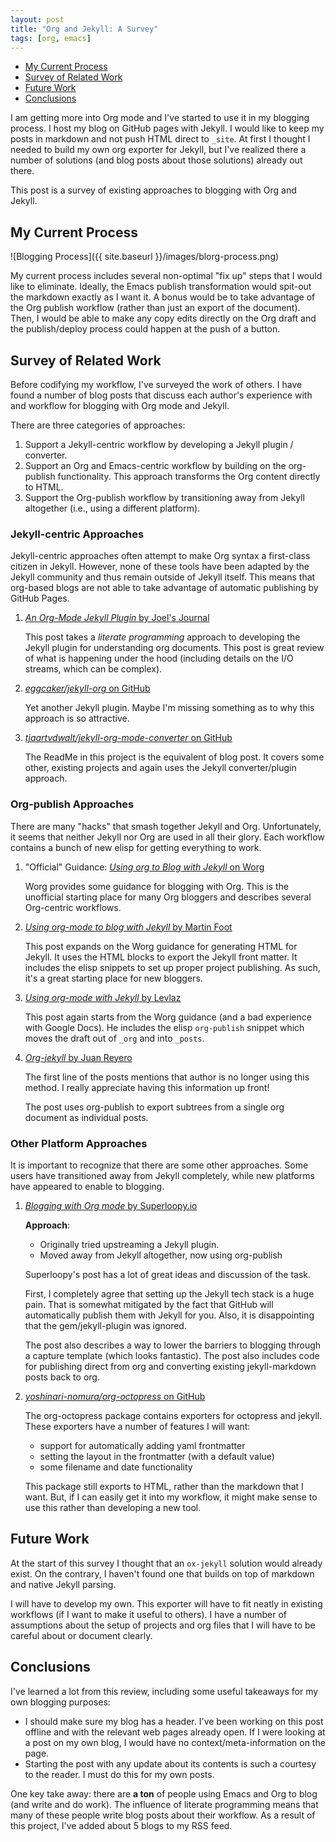 ```yaml
---
layout: post
title: "Org and Jekyll: A Survey"
tags: [org, emacs]
---
```


<div id="table-of-contents">
<div id="text-table-of-contents">
<ul>
<li><a href="#sec-1">My Current Process</a></li>
<li><a href="#sec-2">Survey of Related Work</a></li>
<li><a href="#sec-3">Future Work</a></li>
<li><a href="#sec-4">Conclusions</a></li>
</ul>
</div>
</div>

I am getting more into Org mode and I've started to use it in my blogging process.
I host my blog on GitHub pages with Jekyll.
I would like to keep my posts in markdown and not push HTML direct to `_site`.
At first I thought I needed to build my own org exporter for Jekyll, but I've realized there a number of solutions (and blog posts about those solutions) already out there.

This post is a survey of existing approaches to blogging with Org and Jekyll.

## My Current Process<a id="sec-1" name="sec-1"></a>

![Blogging Process]({{ site.baseurl }}/images/blorg-process.png)

My current process includes several non-optimal "fix up" steps that I would like to eliminate.
Ideally, the Emacs publish transformation would spit-out the markdown exactly as I want it.
A bonus would be to take advantage of the Org publish workflow (rather than just an export of the document).
Then, I would be able to make any copy edits directly on the Org draft and the publish/deploy process could happen at the push of a button.

## Survey of Related Work<a id="sec-2" name="sec-2"></a>

Before codifying my workflow, I've surveyed the work of others.
I have found a number of blog posts that discuss each author's experience with and workflow for blogging with Org mode and Jekyll.

There are three categories of approaches:
1.  Support a Jekyll-centric workflow by developing a Jekyll plugin / converter.
2.  Support an Org and Emacs-centric workflow by building on the org-publish functionality.
    This approach transforms the Org content directly to HTML.
3.  Support the Org-publish workflow by transitioning away from Jekyll altogether (i.e., using a different platform).

### Jekyll-centric Approaches<a id="sec-2-1" name="sec-2-1"></a>

Jekyll-centric approaches often attempt to make Org syntax a first-class citizen in Jekyll.
However, none of these tools have been adapted by the Jekyll community and thus remain outside of Jekyll itself.
This means that org-based blogs are not able to take advantage of automatic publishing by GitHub Pages.

1.  [*An Org-Mode Jekyll Plugin* by Joel's Journal](https://joelmccracken.github.io/entries/org-mode-jekyll-plugin/)

    This post takes a *literate programming* approach to developing the Jekyll plugin for understanding org documents.
    This post is great review of what is happening under the hood (including details on the I/O streams, which can be complex).

2.  [*eggcaker/jekyll-org* on GitHub](https://github.com/eggcaker/jekyll-org)

    Yet another Jekyll plugin.
    Maybe I'm missing something as to why this approach is so attractive.

3.  [*tjaartvdwalt/jekyll-org-mode-converter* on GitHub](https://github.com/tjaartvdwalt/jekyll-org-mode-converter)

    The ReadMe in this project is the equivalent of blog post.
    It covers some other, existing projects and again uses the Jekyll converter/plugin approach.

### Org-publish Approaches<a id="sec-2-2" name="sec-2-2"></a>

There are many "hacks" that smash together Jekyll and Org.
Unfortunately, it seems that neither Jekyll nor Org are used in all their glory.
Each workflow contains a bunch of new elisp for getting everything to work.

1.  "Official" Guidance: [*Using org to Blog with Jekyll* on Worg](https://orgmode.org/worg/org-tutorials/org-jekyll.html)

    Worg provides some guidance for blogging with Org.
    This is the unofficial starting place for many Org bloggers and describes several Org-centric workflows.

2.  [*Using org-mode to blog with Jekyll* by Martin Foot](https://www.mfoot.com/blog/2015/11/17/using-org-mode-to-write-jekyll-blogs/)

    This post expands on the Worg guidance for generating HTML for Jekyll.
    It uses the HTML blocks to export the Jekyll front matter.
    It includes the elisp snippets to set up proper project publishing.
    As such, it's a great starting place for new bloggers.

3.  [*Using org-mode with Jekyll* by Levlaz](https://levlaz.org/using-org-mode-with-jekyll/)

    This post again starts from the Worg guidance (and a bad experience with Google Docs).
    He includes the elisp `org-publish` snippet which moves the draft out of `_org` and into `_posts`.

4.  [*Org-jekyll* by Juan Reyero](http://juanreyero.com/open/org-jekyll/)

    The first line of the posts mentions that author is no longer using this method.
    I really appreciate having this information up front!

    The post uses org-publish to export subtrees from a single org document as individual posts.

### Other Platform Approaches<a id="sec-2-3" name="sec-2-3"></a>

It is important to recognize that there are some other approaches.
Some users have transitioned away from Jekyll completely, while new platforms have appeared to enable to blogging.

1.  [*Blogging with Org mode* by Superloopy.io](https://www.superloopy.io/articles/2017/blogging-with-org-mode.html)

    **Approach**:
    -   Originally tried upstreaming a Jekyll plugin.
    -   Moved away from Jekyll altogether, now using org-publish

    Superloopy's post has a lot of great ideas and discussion of the task.

    First, I completely agree that setting up the Jekyll tech stack is a huge pain.
    That is somewhat mitigated by the fact that GitHub will automatically publish them with Jekyll for you.
    Also, it is disappointing that the gem/jekyll-plugin was ignored.

    The post also describes a way to lower the barriers to blogging through a capture template (which looks fantastic).
    The post also includes code for publishing direct from org and converting existing jekyll-markdown posts back to org.

2.  [*yoshinari-nomura/org-octopress* on GitHub](https://github.com/yoshinari-nomura/org-octopress)

    The org-octopress package contains exporters for octopress and jekyll.
    These exporters have a number of features I will want:
    -   support for automatically adding yaml frontmatter
    -   setting the layout in the frontmatter (with a default value)
    -   some filename and date functionality

    This package still exports to HTML, rather than the markdown that I want.
    But, if I can easily get it into my workflow, it might make sense to use this rather than developing a new tool.

## Future Work<a id="sec-3" name="sec-3"></a>

At the start of this survey I thought that an `ox-jekyll` solution would already exist.
On the contrary, I haven't found one that builds on top of markdown and native Jekyll parsing.

I will have to develop my own.
This exporter will have to fit neatly in existing workflows (if I want to make it useful to others).
I have a number of assumptions about the setup of projects and org files that I will have to be careful about or document clearly.

## Conclusions<a id="sec-4" name="sec-4"></a>

I've learned a lot from this review, including some useful takeaways for my own blogging purposes:

-   I should make sure my blog has a header.
    I've been working on this post offline and with the relevant web pages already open.
    If I were looking at a post on my own blog, I would have no context/meta-information on the page.
-   Starting the post with any update about its contents is such a courtesy to the reader.
    I must do this for my own posts.

One key take away: there are **a ton** of people using Emacs and Org to blog (and write and do work).
The influence of literate programming means that many of these people write blog posts about their workflow.
As a result of this project, I've added about 5 blogs to my RSS feed.
